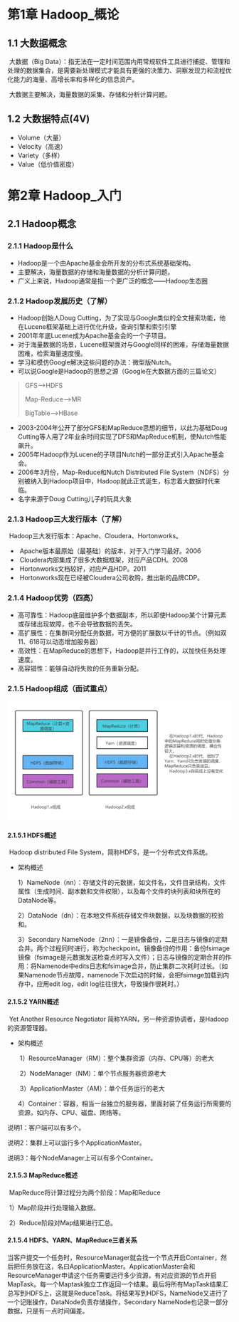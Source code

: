 # 第1章 Hadoop_概论

## 1.1 大数据概念

​	大数据（Big Data）：指无法在一定时间范围内用常规软件工具进行捕捉、管理和处理的数据集合，是需要新处理模式才能具有更强的决策力、洞察发现力和流程优化能力的海量、高增长率和多样化的信息资产。

​	大数据主要解决，海量数据的采集、存储和分析计算问题。

## 1.2 大数据特点(4V)

- Volume（大量）
- Velocity（高速）
- Variety（多样）
- Value（低价值密度）

# 第2章 Hadoop_入门

## 2.1 Hadoop概念

### 2.1.1 Hadoop是什么

- Hadoop是一个由Apache基金会所开发的分布式系统基础架构。
- 主要解决，海量数据的存储和海量数据的分析计算问题。
- 广义上来说，Hadoop通常是指一个更广泛的概念——Hadoop生态圈

### 2.1.2 Hadoop发展历史（了解）

- Hadoop创始人Doug Cutting，为了实现与Google类似的全文搜索功能，他在Lucene框架基础上进行优化升级，查询引擎和索引引擎
- 2001年年底Lucene成为Apache基金会的一个子项目。
- 对于海量数据的场景，Lucene框架面对与Google同样的困难，存储海量数据困难，检索海量速度慢。
- 学习和模仿Google解决这些问题的办法：微型版Nutch。
- 可以说Google是Hadoop的思想之源（Google在大数据方面的三篇论文）

> GFS-->HDFS
>
> Map-Reduce-->MR
>
> BigTable-->HBase

- 2003-2004年公开了部分GFS和MapReduce思想的细节，以此为基础Doug Cutting等人用了2年业余时间实现了DFS和MapReduce机制，使Nutch性能飙升。
- 2005年Hadoop作为Lucene的子项目Nutch的一部分正式引入Apache基金会。
- 2006年3月份，Map-Reduce和Nutch Distributed File System（NDFS）分别被纳入到Hadoop项目中，Hadoop就此正式诞生，标志着大数据时代来临。
- 名字来源于Doug Cutting儿子的玩具大象

### 2.1.3 Hadoop三大发行版本（了解）

​	Hadoop三大发行版本：Apache、Cloudera、Hortonworks。

- ​		Apache版本最原始（最基础）的版本，对于入门学习最好。2006
- ​		Cloudera内部集成了很多大数据框架，对应产品CDH。2008
- ​		Hortonworks文档较好，对应产品HDP。2011
- ​		Hortonworks现在已经被Cloudera公司收购，推出新的品牌CDP。

### 2.1.4 Hadoop优势（四高）

- 高可靠性：Hadoop底层维护多个数据副本，所以即使Hadoop某个计算元素或存储出现故障，也不会导致数据的丢失。
- 高扩展性：在集群间分配任务数据，可方便的扩展数以千计的节点。（例如双11、618可以动态增加服务器）
- 高效性：在MapReduce的思想下，Hadoop是并行工作的，以加快任务处理速度。
- 高容错性：能够自动将失败的任务重新分配。

### 2.1.5 Hadoop组成（面试重点）

![Hadoop版本组成区别](.\noteimages\Hadoop版本组成区别.png)

#### 2.1.5.1 HDFS概述

​	Hadoop distributed File System，简称HDFS，是一个分布式文件系统。

- 架构概述

  1）NameNode（nn）：存储文件的元数据，如文件名，文件目录结构，文件属性（生成时间、副本数和文件权限），以及每个文件的块列表和块所在的DataNode等。

  2）DataNode（dn）：在本地文件系统存储文件块数据，以及块数据的校验和。

  3）Secondary NameNode（2nn）：一是镜像备份，二是日志与镜像的定期合并。两个过程同时进行，称为checkpoint。镜像备份的作用：备份fsimage镜像（fsimage是元数据发送检查点时写入文件）；日志与镜像的定期合并的作用：将Namenode中edits日志和fsimage合并，防止集群二次耗时过长。（如果Namenode节点故障，namenode下次启动的时候，会把fsimage加载到内存中，应用edit log，edit log往往很大，导致操作很耗时。）

#### 2.1.5.2 YARN概述

​	Yet Another Resource Negotiator 简称YARN，另一种资源协调者，是Hadoop的资源管理器。

- 架构概述

  ​	1）ResourceManager（RM）：整个集群资源（内存、CPU等）的老大

  ​	2）NodeManager（NM）：单个节点服务器资源老大

  ​	3）ApplicationMaster（AM）：单个任务运行的老大

  ​	4）Container：容器，相当一台独立的服务器，里面封装了任务运行所需要的资源，如内存、CPU、磁盘、网络等。

说明1：客户端可以有多个。

说明2：集群上可以运行多个ApplicationMaster。

说明3：每个NodeManager上可以有多个Container。

#### 2.1.5.3 MapReduce概述 

​	MapReduce将计算过程分为两个阶段：Map和Reduce

​	1）Map阶段并行处理输入数据。

​	2）Reduce阶段对Map结果进行汇总。

#### 2.1.5.4 HDFS、YARN、MapReduce三者关系

​	当客户提交一个任务时，ResourceManager就会找一个节点开启Container，然后把任务放在这，名曰ApplicationMaster。ApplicationMaster会和ResourceManager申请这个任务需要运行多少资源，有对应资源的节点开启MapTask。每一个Maptask独立工作返回一个结果。最后将所有MapTask结果汇总写到HDFS上，这就是ReduceTask。将结果写到HDFS，NameNode又进行了一个记账操作，DataNode负责存储操作，Secondary NameNode也记录一部分数据，只是有一点时间偏差。

